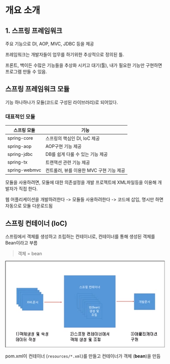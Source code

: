 # 개요 소개

## 1. 스프링 프레임워크

주요 기능으로 DI, AOP, MVC, JDBC 등을 제공

프레임워크는 개발자들이 업무를 하기위한 추상적으로 정의된 틀.

프론트, 백이든 수많은 기능들을 추상화 시키고 대기(툴), 내가 필요한 기능만 구현하면 프로그램 만들 수 있음.

## 스프링 프레임워크 모듈

기능 하나하나가 모듈(코드로 구성된 라이브러리)로 되어있다.

### 대표적인 모듈

| 스프링 모듈   | 기능                                     |
| ------------- | ---------------------------------------- |
| spring-core   | 스프링의 핵심인 DI, IoC 제공             |
| spring-aop    | AOP구현 기능 제공                        |
| spring-jdbc   | DB를 쉽게 다룰 수 있는 기능 제공         |
| spring-tx     | 트랜잭션 관련 기능 제공                  |
| spring-webmvc | 컨트롤러, 뷰를 이용한 MVC 구현 기능 제공 |

모듈을 사용하려면, 모듈에 대한 의존설정을 개발 프로젝트에 XML파일등을 이용해 개발자가 직접 한다.

웹 어플리케이션을 개발하려한다 -> 모듈들 사용하려한다 -> 코드에 삽입, 명시만 하면 자동으로 모듈 다운로드됨



## 스프링 컨테이너 (IoC)

스프링에서 객체를 생성하고 조립하는 컨테이너로, 컨테이너를 통해 생성된 객체를 Bean이라고 부름

> 객체 = bean

![image-20201018201241386](md_resource/00-1%20%EA%B0%9C%EC%9A%94%20%EC%86%8C%EA%B0%9C/image-20201018201241386.png)

pom.xml이 컨테이너 (`resources/*.xml`)를 만들고 컨테이너가 객체 (**bean**)을 만듬